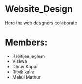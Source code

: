 # Website_Design
Here the web designers collaborate

<h1>Members: </h1>

<ul>
  <li>Kshitijaa jaglaan</li>
  <li>Vishwa</li>
  <li>Dhruv Kapur</li>
  <li>Ritvik kalra</li>
  <li>Mehul Mathur</li>
  </ul>


